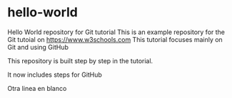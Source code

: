 # hello-world
Hello World repository for Git tutorial
This is an example repository for the Git tutoial on https://www.w3schools.com
This tutorial focuses mainly on Git and using GitHub

This repository is built step by step in the tutorial.

It now includes steps for GitHub

Otra linea en blanco
